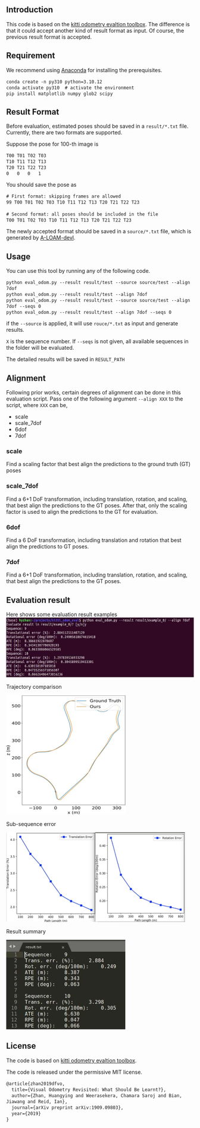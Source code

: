 ## Introduction 

This code is based on the [kitti odometry evaltion toolbox](https://github.com/Huangying-Zhan/kitti-odom-eval). The difference is that it could accept another kind of result format as input. Of course, the previous result format is accepted.

## Requirement
We recommend using [Anaconda](https://www.anaconda.com/distribution/) for installing the prerequisites.

```
conda create -n py310 python=3.10.12
conda activate py310  # activate the environment
pip install matplotlib numpy glob2 scipy
```

## Result Format
Before evaluation, estimated poses should be saved in a `result/*.txt` file. 
Currently, there are two formats are supported.

Suppose the pose for 100-th image is 
```
T00 T01 T02 T03
T10 T11 T12 T13
T20 T21 T22 T23
0   0   0   1
```
You should save the pose as
```
# First format: skipping frames are allowed
99 T00 T01 T02 T03 T10 T11 T12 T13 T20 T21 T22 T23 

# Second format: all poses should be included in the file
T00 T01 T02 T03 T10 T11 T12 T13 T20 T21 T22 T23
```
The newly accepted format should be saved in a `source/*.txt` file, which is generated by [A-LOAM-devl](https://github.com/HKUST-Aerial-RObotics/A-LOAM).

## Usage
You can use this tool by running any of the following code. 

```
python eval_odom.py --result result/test --source source/test --align 7dof 
python eval_odom.py --result result/test --align 7dof 
python eval_odom.py --result result/test --source source/test --align 7dof --seqs 0
python eval_odom.py --result result/test --align 7dof --seqs 0
```
if the `--source` is applied, it will use `rouce/*.txt` as input and generate results.

`X` is the sequence number. If `--seqs` is not given, all available sequences in the folder will be evaluated.

The detailed results will be saved in `RESULT_PATH`

## Alignment
Following prior works, certain degrees of alignment can be done in this evaluation script. Pass one of the following argument `--align XXX` to the script, where `XXX` can be,
* scale
* scale_7dof
* 6dof
* 7dof

### scale
Find a scaling factor that best align the predictions to the ground truth (GT) poses

### scale_7dof
Find a 6+1 DoF transformation, including translation, rotation, and scaling, that best align the predictions to the GT poses.
After that, only the scaling factor is used to align the predictions to the GT for evaluation.

### 6dof
Find a 6 DoF transformation, including translation and rotation that best align the predictions to GT poses.

### 7dof
Find a 6+1 DoF transformation, including translation, rotation, and scaling, that best align the predictions to the GT poses.

## Evaluation result
Here shows some evaluation result examples
<img src='misc/run_eg.jpeg' width=640 height=160>

Trajectory comparison

<img src='misc/traj_eg.jpeg' width=320 height=320>

Sub-sequence error

<img src='misc/sub_seq_err.jpeg' width=480 height=240>

Result summary

<img src='misc/result_summary.jpeg' width=320 height=240>

## License

The code is based on [kitti odometry evaltion toolbox](https://github.com/Huangying-Zhan/kitti-odom-eval). 


The code is released under the permissive MIT license.

```
@article{zhan2019dfvo,
  title={Visual Odometry Revisited: What Should Be Learnt?},
  author={Zhan, Huangying and Weerasekera, Chamara Saroj and Bian, Jiawang and Reid, Ian},
  journal={arXiv preprint arXiv:1909.09803},
  year={2019}
}
```
